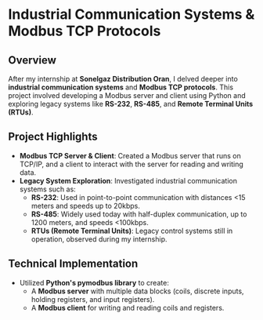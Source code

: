 # Industrial Communication Systems & Modbus TCP Protocols

## Overview
After my internship at **Sonelgaz Distribution Oran**, I delved deeper into **industrial communication systems** and **Modbus TCP protocols**. This project involved developing a Modbus server and client using Python and exploring legacy systems like **RS-232**, **RS-485**, and **Remote Terminal Units (RTUs)**.

## Project Highlights
- **Modbus TCP Server & Client**: Created a Modbus server that runs on TCP/IP, and a client to interact with the server for reading and writing data.
- **Legacy System Exploration**: Investigated industrial communication systems such as:
  - **RS-232**: Used in point-to-point communication with distances <15 meters and speeds up to 20kbps.
  - **RS-485**: Widely used today with half-duplex communication, up to 1200 meters, and speeds <100kbps.
  - **RTUs (Remote Terminal Units)**: Legacy control systems still in operation, observed during my internship.
  
## Technical Implementation
- Utilized **Python's pymodbus library** to create:
  - A **Modbus server** with multiple data blocks (coils, discrete inputs, holding registers, and input registers).
  - A **Modbus client** for writing and reading coils and registers.
